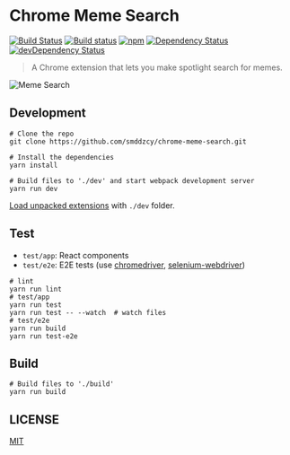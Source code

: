 # Chrome Meme Search

[![Build Status](https://travis-ci.org/smddzcy/chrome-meme-search.svg?branch=master)](https://travis-ci.org/smddzcy/chrome-meme-search)
[![Build status](https://ci.appveyor.com/api/projects/status/ybvw6dmuhxoxxtq2/branch/master?svg=true)](https://ci.appveyor.com/project/Samed15956/chrome-meme-search/branch/master)
[![npm](https://img.shields.io/npm/v/chrome-meme-search.svg)](https://www.npmjs.com/package/chrome-meme-search)
[![Dependency Status](https://david-dm.org/smddzcy/chrome-meme-search.svg)](https://david-dm.org/smddzcy/chrome-meme-search)
[![devDependency Status](https://david-dm.org/smddzcy/chrome-meme-search/dev-status.svg)](https://david-dm.org/smddzcy/chrome-meme-search?type=dev)

> A Chrome extension that lets you make spotlight search for memes.

![Meme Search](https://cloud.githubusercontent.com/assets/13895224/26827470/1660254c-4ac6-11e7-9bd1-6550eb1e291f.gif)

## Development

```
# Clone the repo
git clone https://github.com/smddzcy/chrome-meme-search.git

# Install the dependencies
yarn install

# Build files to './dev' and start webpack development server
yarn run dev
```

[Load unpacked extensions](https://developer.chrome.com/extensions/getstarted#unpacked) with `./dev` folder.

## Test

- `test/app`: React components
- `test/e2e`: E2E tests (use [chromedriver](https://www.npmjs.com/package/chromedriver), [selenium-webdriver](https://www.npmjs.com/package/selenium-webdriver))

```
# lint
yarn run lint
# test/app
yarn run test
yarn run test -- --watch  # watch files
# test/e2e
yarn run build
yarn run test-e2e
```

## Build

```
# Build files to './build'
yarn run build
```

## LICENSE
[MIT](https://github.com/smddzcy/chrome-meme-search/blob/master/LICENSE)
